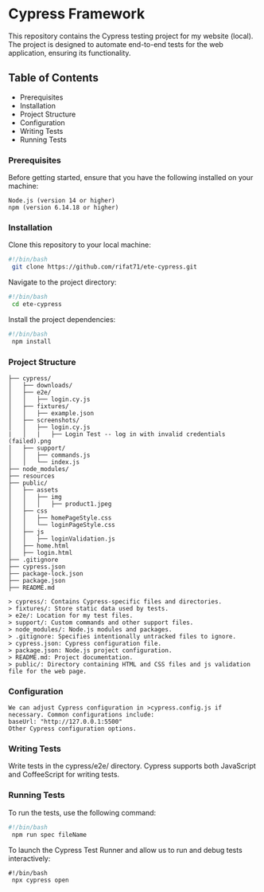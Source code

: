 # Cypress Framework
This repository contains the Cypress testing project for my website (local). The project is designed to automate end-to-end tests for the web application, ensuring its functionality.

## Table of Contents
* Prerequisites
* Installation
* Project Structure
* Configuration
* Writing Tests
* Running Tests

### Prerequisites
Before getting started, ensure that you have the following installed on your machine:
```
Node.js (version 14 or higher)
npm (version 6.14.18 or higher)
```
### Installation
Clone this repository to your local machine:
```bash
#!/bin/bash
 git clone https://github.com/rifat71/ete-cypress.git
```
Navigate to the project directory:
```bash
#!/bin/bash
 cd ete-cypress
```
Install the project dependencies:
```bash
#!/bin/bash
 npm install
```

### Project Structure
```
├── cypress/
│   ├── downloads/
│   ├── e2e/
│   │   ├── login.cy.js
│   ├── fixtures/
│   │   ├── example.json
│   ├── screenshots/
│   │   ├── login.cy.js
|   │   |   ├── Login Test -- log in with invalid credentials (failed).png
│   ├── support/
│   │   ├── commands.js
│   │   └── index.js
├── node_modules/
├── resources
├── public/
│   ├── assets
│   │   ├── img
│   │   │   ├── product1.jpeg
│   ├── css
│   │   ├── homePageStyle.css
│   │   └── loginPageStyle.css
│   ├── js 
│   │   ├── loginValidation.js
│   ├── home.html
│   ├── login.html
├── .gitignore
├── cypress.json
├── package-lock.json
├── package.json
├── README.md
```
```
> cypress/: Contains Cypress-specific files and directories.
> fixtures/: Store static data used by tests.
> e2e/: Location for my test files.
> support/: Custom commands and other support files.
> node_modules/: Node.js modules and packages.
> .gitignore: Specifies intentionally untracked files to ignore.
> cypress.json: Cypress configuration file.
> package.json: Node.js project configuration.
> README.md: Project documentation.
> public/: Directory containing HTML and CSS files and js validation file for the web page.
```
### Configuration
```
We can adjust Cypress configuration in >cypress.config.js if necessary. Common configurations include:
baseUrl: "http://127.0.0.1:5500"
Other Cypress configuration options.
```
### Writing Tests
Write tests in the cypress/e2e/ directory. Cypress supports both JavaScript and CoffeeScript for writing tests.

### Running Tests
To run the tests, use the following command:
```bash
#!/bin/bash
 npm run spec fileName
```
To launch the Cypress Test Runner and allow us to run and debug tests interactively:
```
#!/bin/bash
 npx cypress open
```

